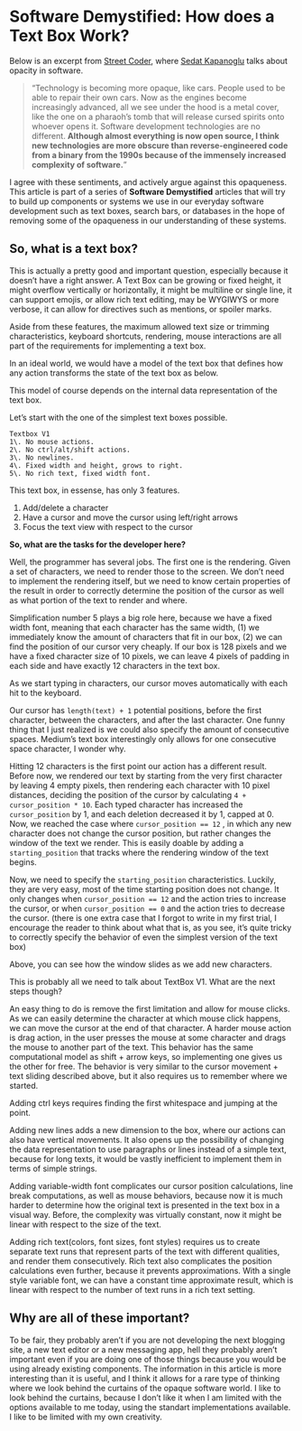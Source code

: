 
Software Demystified: How does a Text Box Work?
===============================================

Below is an excerpt from [Street Coder](http://streetcoder.org), where [Sedat Kapanoglu](https://medium.com/u/cfcbc8090ec?source=post_page-----c24d28198cfa--------------------------------) talks about opacity in software.

> “Technology is becoming more opaque, like cars. People used to be able to repair their own cars. Now as the engines become increasingly advanced, all we see under the hood is a metal cover, like the one on a pharaoh’s tomb that will release cursed spirits onto whoever opens it. Software development technologies are no different. **Although almost everything is now open source, I think new technologies are more obscure than reverse-engineered code from a binary from the 1990s because of the immensely increased complexity of software.**”

I agree with these sentiments, and actively argue against this opaqueness. This article is part of a series of **Software Demystified** articles that will try to build up components or systems we use in our everyday software development such as text boxes, search bars, or databases in the hope of removing some of the opaqueness in our understanding of these systems.

So, what is a text box?
-----------------------

This is actually a pretty good and important question, especially because it doesn’t have a right answer. A Text Box can be growing or fixed height, it might overflow vertically or horizontally, it might be multiline or single line, it can support emojis, or allow rich text editing, may be WYGIWYS or more verbose, it can allow for directives such as mentions, or spoiler marks.

Aside from these features, the maximum allowed text size or trimming characteristics, keyboard shortcuts, rendering, mouse interactions are all part of the requirements for implementing a text box.

In an ideal world, we would have a model of the text box that defines how any action transforms the state of the text box as below.

This model of course depends on the internal data representation of the text box.

Let’s start with the one of the simplest text boxes possible.

```
Textbox V1  
1\. No mouse actions.  
2\. No ctrl/alt/shift actions.  
3\. No newlines.  
4\. Fixed width and height, grows to right.  
5\. No rich text, fixed width font.
```

This text box, in essense, has only 3 features.

1.  Add/delete a character
2.  Have a cursor and move the cursor using left/right arrows
3.  Focus the text view with respect to the cursor

**So, what are the tasks for the developer here?**

Well, the programmer has several jobs. The first one is the rendering. Given a set of characters, we need to render those to the screen. We don’t need to implement the rendering itself, but we need to know certain properties of the result in order to correctly determine the position of the cursor as well as what portion of the text to render and where.

Simplification number 5 plays a big role here, because we have a fixed width font, meaning that each character has the same width, (1) we immediately know the amount of characters that fit in our box, (2) we can find the position of our cursor very cheaply. If our box is 128 pixels and we have a fixed character size of 10 pixels, we can leave 4 pixels of padding in each side and have exactly 12 characters in the text box.

As we start typing in characters, our cursor moves automatically with each hit to the keyboard.

Our cursor has `length(text) + 1` potential positions, before the first character, between the characters, and after the last character. One funny thing that I just realized is we could also specify the amount of consecutive spaces. Medium’s text box interestingly only allows for one consecutive space character, I wonder why.

Hitting 12 characters is the first point our action has a different result. Before now, we rendered our text by starting from the very first character by leaving 4 empty pixels, then rendering each character with 10 pixel distances, deciding the position of the cursor by calculating `4 + cursor_position * 10`. Each typed character has increased the `cursor_position` by 1, and each deletion decreased it by 1, capped at 0. Now, we reached the case where `cursor_position == 12` , in which any new character does not change the cursor position, but rather changes the window of the text we render. This is easily doable by adding a `starting_position` that tracks where the rendering window of the text begins.

Now, we need to specify the `starting_position` characteristics. Luckily, they are very easy, most of the time starting position does not change. It only changes when `cursor_position == 12` and the action tries to increase the cursor, or when `cursor_position == 0` and the action tries to decrease the cursor. (there is one extra case that I forgot to write in my first trial, I encourage the reader to think about what that is, as you see, it’s quite tricky to correctly specify the behavior of even the simplest version of the text box)

Above, you can see how the window slides as we add new characters.

This is probably all we need to talk about TextBox V1. What are the next steps though?

An easy thing to do is remove the first limitation and allow for mouse clicks. As we can easily determine the character at which mouse click happens, we can move the cursor at the end of that character. A harder mouse action is drag action, in the user presses the mouse at some character and drags the mouse to another part of the text. This behavior has the same computational model as shift + arrow keys, so implementing one gives us the other for free. The behavior is very similar to the cursor movement + text sliding described above, but it also requires us to remember where we started.

Adding ctrl keys requires finding the first whitespace and jumping at the point.

Adding new lines adds a new dimension to the box, where our actions can also have vertical movements. It also opens up the possibility of changing the data representation to use paragraphs or lines instead of a simple text, because for long texts, it would be vastly inefficient to implement them in terms of simple strings.

Adding variable-width font complicates our cursor position calculations, line break computations, as well as mouse behaviors, because now it is much harder to determine how the original text is presented in the text box in a visual way. Before, the complexity was virtually constant, now it might be linear with respect to the size of the text.

Adding rich text(colors, font sizes, font styles) requires us to create separate text runs that represent parts of the text with different qualities, and render them consecutively. Rich text also complicates the position calculations even further, because it prevents approximations. With a single style variable font, we can have a constant time approximate result, which is linear with respect to the number of text runs in a rich text setting.

Why are all of these important?
-------------------------------

To be fair, they probably aren’t if you are not developing the next blogging site, a new text editor or a new messaging app, hell they probably aren’t important even if you are doing one of those things because you would be using already existing components. The information in this article is more interesting than it is useful, and I think it allows for a rare type of thinking where we look behind the curtains of the opaque software world. I like to look behind the curtains, because I don’t like it when I am limited with the options available to me today, using the standart implementations available. I like to be limited with my own creativity.
